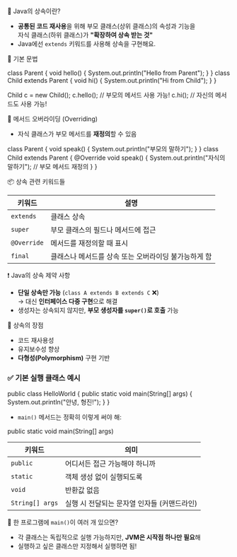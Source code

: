 🧬 Java의 상속이란?

- **공통된 코드 재사용**을 위해 부모 클래스(상위 클래스)의 속성과 기능을  
    자식 클래스(하위 클래스)가 **"확장하여 상속 받는 것"**
- Java에선 `extends` 키워드를 사용해 상속을 구현해요.

🧱 기본 문법

class Parent { void hello() { System.out.println("Hello from Parent"); } } class Child extends Parent { void hi() { System.out.println("Hi from Child"); } }

Child c = new Child(); c.hello(); // 부모의 메서드 사용 가능! c.hi(); // 자신의 메서드도 사용 가능!

🔁 메서드 오버라이딩 (Overriding)

- 자식 클래스가 부모 메서드를 **재정의**할 수 있음

class Parent { void speak() { System.out.println("부모의 말하기"); } } class Child extends Parent { @Override void speak() { System.out.println("자식의 말하기"); // 부모 메서드 재정의 } }

📦 상속 관련 키워드들

|키워드|설명|
|---|---|
|`extends`|클래스 상속|
|`super`|부모 클래스의 필드나 메서드에 접근|
|`@Override`|메서드를 재정의할 때 표시|
|`final`|클래스나 메서드를 상속 또는 오버라이딩 불가능하게 함|

❗ Java의 상속 제약 사항

- **단일 상속만 가능** (`class A extends B extends C` ❌)  
    → 대신 **인터페이스 다중 구현**으로 해결
- 생성자는 상속되지 않지만, **부모 생성자를 `super()`로 호출** 가능

🎯 상속의 장점

- 코드 재사용성
- 유지보수성 향상
- **다형성(Polymorphism)** 구현 기반

### ✅ 기본 실행 클래스 예시

public class HelloWorld { public static void main(String[] args) { System.out.println("안녕, 형진!"); } }

- `main()` 메서드는 정확히 이렇게 써야 해:

public static void main(String[] args)

|키워드|의미|
|---|---|
|`public`|어디서든 접근 가능해야 하니까|
|`static`|객체 생성 없이 실행되도록|
|`void`|반환값 없음|
|`String[] args`|실행 시 전달되는 문자열 인자들 (커맨드라인)|

🧠 한 프로그램에 `main()`이 여러 개 있으면?

- 각 클래스는 독립적으로 실행 가능하지만, **JVM은 시작점 하나만 필요**해
- 실행하고 싶은 클래스만 지정해서 실행하면 됨!